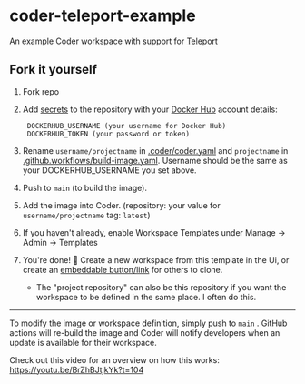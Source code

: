 # coder-teleport-example

An example Coder workspace with support for [Teleport](https://goteleport.com/teleport/download/)

## Fork it yourself

1. Fork repo
1. Add [secrets](https://docs.github.com/en/actions/reference/encrypted-secrets#creating-encrypted-secrets-for-a-repository) to the repository with your [Docker Hub](https://hub.docker.com/) account details:

        DOCKERHUB_USERNAME (your username for Docker Hub)
        DOCKERHUB_TOKEN (your password or token)

1. Rename `username/projectname` in [.coder/coder.yaml](https://github.com/bpmct/coder-project-template/blob/main/.coder/coder.yaml#L5) and `projectname` in [.github.workflows/build-image.yaml](https://github.com/bpmct/coder-project-template/blob/main/.github/workflows/build-image.yaml#L32). Username should be the same as your DOCKERHUB_USERNAME you set above.

1. Push to `main` (to build the image).

1. Add the image into Coder. (repository: your value for `username/projectname` tag: `latest`)

1. If you haven't already, enable Workspace Templates under Manage -> Admin -> Templates

1. You're done! 🎉 Create a new workspace from this template in the Ui, or create an [embeddable button/link](https://coder.com/docs/admin/templates) for others to clone.

    - The "project repository" can also be this repository if you want the workspace to be defined in the same place. I often do this.

---

To modify the image or workspace definition, simply push to `main` . GitHub actions will re-build the image and Coder will notify developers when an update is available for their workspace.

Check out this video for an overview on how this works: https://youtu.be/BrZhBJtjkYk?t=104
